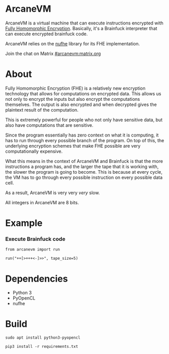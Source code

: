 # ArcaneVM

ArcaneVM is a virtual machine that can execute instructions encrypted with [Fully Homomorphic Encryption](https://blog.cryptographyengineering.com/2012/01/02/very-casual-introduction-to-fully/). Basically, it's a Brainfuck interpreter that can execute encrypted brainfuck code.

ArcaneVM relies on the [nufhe](https://github.com/nucypher/nufhe) library for its FHE implementation.

Join the chat on Matrix [#arcanevm:matrix.org](https://riot.im/app/#/room/#arcanevm:matrix.org)

# About

Fully Homomorphic Encryption (FHE) is a relatively new encryption technology that allows for computations on encrypted data. This allows us not only to encrypt the inputs but also encrypt the computations themselves. The output is also encrypted and when decrypted gives the plaintext result of the computation.

This is extremely powerful for people who not only have sensitive data, but also have computations that are sensitive.

Since the program essentially has zero context on what it is computing, it has to run through every possible branch of the program. On top of this, the underlying encryption schemes that make FHE possible are very computationally expensive.

What this means in the context of ArcaneVM and Brainfuck is that the more instructions a program has, and the larger the tape that it is working with, the slower the program is going to become.
This is because at every cycle, the VM has to go through every possible instruction on every possible data cell.

As a result, ArcaneVM is very very _very_ slow.

All integers in ArcaneVM are 8 bits.

# Example

### Execute Brainfuck code

```
from arcanevm import run

run("++[>+++<-]>>", tape_size=5)
```

# Dependencies

- Python 3
- PyOpenCL
- nufhe

# Build

`sudo apt install python3-pyopencl`

`pip3 install -r requirements.txt`
